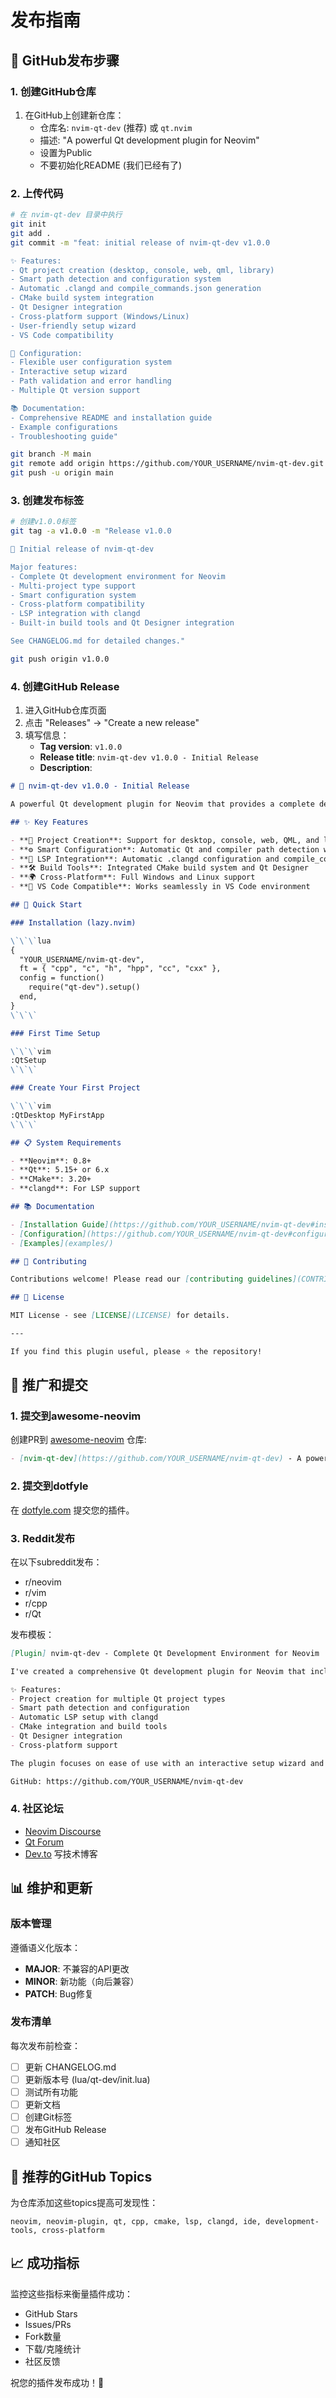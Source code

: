 # 发布指南

## 🚀 GitHub发布步骤

### 1. 创建GitHub仓库

1. 在GitHub上创建新仓库：
   - 仓库名: `nvim-qt-dev` (推荐) 或 `qt.nvim`
   - 描述: "A powerful Qt development plugin for Neovim"
   - 设置为Public
   - 不要初始化README (我们已经有了)

### 2. 上传代码

```bash
# 在 nvim-qt-dev 目录中执行
git init
git add .
git commit -m "feat: initial release of nvim-qt-dev v1.0.0

✨ Features:
- Qt project creation (desktop, console, web, qml, library)
- Smart path detection and configuration system
- Automatic .clangd and compile_commands.json generation
- CMake build system integration
- Qt Designer integration
- Cross-platform support (Windows/Linux)
- User-friendly setup wizard
- VS Code compatibility

🔧 Configuration:
- Flexible user configuration system
- Interactive setup wizard
- Path validation and error handling
- Multiple Qt version support

📚 Documentation:
- Comprehensive README and installation guide
- Example configurations
- Troubleshooting guide"

git branch -M main
git remote add origin https://github.com/YOUR_USERNAME/nvim-qt-dev.git
git push -u origin main
```

### 3. 创建发布标签

```bash
# 创建v1.0.0标签
git tag -a v1.0.0 -m "Release v1.0.0

🎉 Initial release of nvim-qt-dev

Major features:
- Complete Qt development environment for Neovim
- Multi-project type support
- Smart configuration system
- Cross-platform compatibility
- LSP integration with clangd
- Built-in build tools and Qt Designer integration

See CHANGELOG.md for detailed changes."

git push origin v1.0.0
```

### 4. 创建GitHub Release

1. 进入GitHub仓库页面
2. 点击 "Releases" → "Create a new release"
3. 填写信息：
   - **Tag version**: `v1.0.0`
   - **Release title**: `nvim-qt-dev v1.0.0 - Initial Release`
   - **Description**:

```markdown
# 🎉 nvim-qt-dev v1.0.0 - Initial Release

A powerful Qt development plugin for Neovim that provides a complete development environment for Qt projects.

## ✨ Key Features

- **🚀 Project Creation**: Support for desktop, console, web, QML, and library projects
- **⚙️ Smart Configuration**: Automatic Qt and compiler path detection with user customization
- **📝 LSP Integration**: Automatic .clangd configuration and compile_commands.json generation
- **🛠️ Build Tools**: Integrated CMake build system and Qt Designer
- **🌍 Cross-Platform**: Full Windows and Linux support
- **📱 VS Code Compatible**: Works seamlessly in VS Code environment

## 🚀 Quick Start

### Installation (lazy.nvim)

\`\`\`lua
{
  "YOUR_USERNAME/nvim-qt-dev",
  ft = { "cpp", "c", "h", "hpp", "cc", "cxx" },
  config = function()
    require("qt-dev").setup()
  end,
}
\`\`\`

### First Time Setup

\`\`\`vim
:QtSetup
\`\`\`

### Create Your First Project

\`\`\`vim
:QtDesktop MyFirstApp
\`\`\`

## 📋 System Requirements

- **Neovim**: 0.8+
- **Qt**: 5.15+ or 6.x
- **CMake**: 3.20+
- **clangd**: For LSP support

## 📚 Documentation

- [Installation Guide](https://github.com/YOUR_USERNAME/nvim-qt-dev#installation)
- [Configuration](https://github.com/YOUR_USERNAME/nvim-qt-dev#configuration)
- [Examples](examples/)

## 🤝 Contributing

Contributions welcome! Please read our [contributing guidelines](CONTRIBUTING.md).

## 📄 License

MIT License - see [LICENSE](LICENSE) for details.

---

If you find this plugin useful, please ⭐ the repository!
```

## 📢 推广和提交

### 1. 提交到awesome-neovim

创建PR到 [awesome-neovim](https://github.com/rockerBOO/awesome-neovim) 仓库:

```markdown
- [nvim-qt-dev](https://github.com/YOUR_USERNAME/nvim-qt-dev) - A powerful Qt development plugin with project creation, smart configuration, and LSP integration.
```

### 2. 提交到dotfyle

在 [dotfyle.com](https://dotfyle.com) 提交您的插件。

### 3. Reddit发布

在以下subreddit发布：
- r/neovim
- r/vim
- r/cpp
- r/Qt

发布模板：
```markdown
[Plugin] nvim-qt-dev - Complete Qt Development Environment for Neovim

I've created a comprehensive Qt development plugin for Neovim that includes:

✨ Features:
- Project creation for multiple Qt project types
- Smart path detection and configuration
- Automatic LSP setup with clangd
- CMake integration and build tools
- Qt Designer integration
- Cross-platform support

The plugin focuses on ease of use with an interactive setup wizard and flexible configuration system.

GitHub: https://github.com/YOUR_USERNAME/nvim-qt-dev
```

### 4. 社区论坛

- [Neovim Discourse](https://neovim.discourse.group/)
- [Qt Forum](https://forum.qt.io/)
- [Dev.to](https://dev.to/) 写技术博客

## 📊 维护和更新

### 版本管理

遵循语义化版本：
- **MAJOR**: 不兼容的API更改
- **MINOR**: 新功能（向后兼容）
- **PATCH**: Bug修复

### 发布清单

每次发布前检查：
- [ ] 更新 CHANGELOG.md
- [ ] 更新版本号 (lua/qt-dev/init.lua)
- [ ] 测试所有功能
- [ ] 更新文档
- [ ] 创建Git标签
- [ ] 发布GitHub Release
- [ ] 通知社区

## 🎯 推荐的GitHub Topics

为仓库添加这些topics提高可发现性：

```
neovim, neovim-plugin, qt, cpp, cmake, lsp, clangd, ide, development-tools, cross-platform
```

## 📈 成功指标

监控这些指标来衡量插件成功：
- GitHub Stars
- Issues/PRs
- Fork数量
- 下载/克隆统计
- 社区反馈

祝您的插件发布成功！🎉
